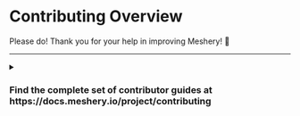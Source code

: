 # <a name="contributing">Contributing Overview</a>

Please do! Thank you for your help in improving Meshery! :balloon:

---

<details>

  <summary><h3>Find the complete set of contributor guides at https://docs.meshery.io/project/contributing</h3></summary>

# Contributor Guide for UI component

This guide is specific to the Meshery UI component and involves steps/methods one need to follow while working on issues related to Meshery UI.

## How to run Meshery UI?

Meshery UI can be built and run in different ways. You will choose one of the two ways to build and run Meshery UI depending upon whether you are actively developing it (whether you are creating a new feature or fixing a bug in Meshery UI) or whether you simply need to use it as a user. Let's refer to these two methods as a _Development Build_ and _User Build._

#### 1. User Build:

For general usage, one can run Meshery UI using Meshery's command client `mesheryctl`, by simply running the `mesheryctl system start` command.
If you don't have the `mesheryctl` tool installed already, you can follow the [mesheryctl installation docs](https://docs.meshery.io/installation/mesheryctl) to install `mesheryctl` using various `package management` tools supported.

#### 2. Development Build:

For purposes of actively developing Meshery UI, you first need to ensure you have npm v7 installed (`npm -v`) and if not install it (`npm -g i npm@7`), then install the dependencies using `make ui-setup` and then you can use either of the following approaches to build Meshery UI:

1. Follow the procedure mentioned in Step 1 (User build) above, and start Meshery UI sever on the 9081 port, and login to Meshery UI using either of the providers mentioned on the login page. Then, to run a development server of Meshery UI, install the dependencies using the command mentioned above, then execute `make ui` to run the livereload-nodemon server on port 3000.

   > **NOTE:** Please run the steps in order to avoid issues, as Meshery server should be running and logged-in before accessing the development server
   > on 3000 port.

   > **NOTE:** Its strongly recommended to use either [Node Version Manager](https://github.com/nvm-sh/nvm#node-version-manager---) in linux/mac os systems or [NVM for Windows](https://github.com/coreybutler/nvm-windows#nvm-for-windows) on Windows systems so single `nvm use` / `nvm install` simplifies installing and using correct node version locallly **(v18)**, see [NVM Intro](https://github.com/nvm-sh/nvm#intro) for details. Otherwise, you might experience issues during local `npm i` similar to [4674](https://github.com/meshery/meshery/issues/4674) due to how optional dependencies are resolved in npm v6.

1. **`make server`** - Alternatively, build all of Meshery UI's components upfront before serving the UI. Do this in two steps:

- Execute `make ui-setup` to initialize your environment and then `make ui-build` to build and export all Meshery UI components.
- Execute `make server` to serve the prebuilt components.
  This method doesn't provide a live reload server. You will have to build Meshery UI after making changes to the code and rerun these steps again in order to see those subsequent code changes reflected in the UI. > **NOTE:** If you are using this method, make sure you don't have Meshery already running on 9081 port, using `mesheryctl`.

## Tech stack used in Meshery-UI

- Meshery UI uses NextJs to do server side rendering of ReactJS components. The folder `ui/components` contains all the ReactJS components involved in
  building Meshery UI.
- MaterialUI is being used extensively for the visual components of Meshery UI.
- Billboard.js library is being used to display various charts, and comparison graphs in Meshery UI.

## Component naming convention

For reference and easy code search, the components are named accordingly following the rule 'Meshery<Part of UI it involves>', for example: components
involved in rendering the Results page of Meshery UI are named as 'MesheryResults.js', 'MesheryResultDialog.js', 'MesherySMIResults.js'. Please follow this convention if you are creating a new component.

<p style="text-align: center"><em>If you'll like to go to the main Meshery Contributor guide <a href="../CONTRIBUTING.md">click here</a></em></p>

## Testing

- Meshery UI uses Playwright for end-to-end testing. The tests are written in JavaScript and are located in the `ui/tests` directory.

- Install the dependencies by running the following command:

```bash

npm install

npx playwright install --with-deps

```

- To run the tests, you can use the following command:

```bash

// for running the whole test suite with all browsers
npm run test:e2e

// for running only on chromium
npm run test:e2e:chromium

// for only running fast tests
npm run test:e2e:fast

```

</details>
